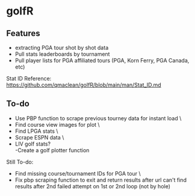 # golfR

## Features
- extracting PGA tour shot by shot data
- Pull stats leaderboards by tournament
- Pull player lists for PGA affiliated tours (PGA, Korn Ferry, PGA Canada, etc)

Stat ID Reference: https://github.com/qmaclean/golfR/blob/main/man/Stat_ID.md


## To-do
- Use PBP function to scrape previous tourney data for instant load \
- Find course view images for plot \
- Find LPGA stats \
- Scrape ESPN data \
- LIV golf stats? \
-Create a golf plotter function 


Still To-do:
- Find missing course/tournament IDs for PGA tour \
- Fix pbp scraping function to exit and return results after url can't find results after 2nd failed attempt on 1st or 2nd loop (not by hole)



